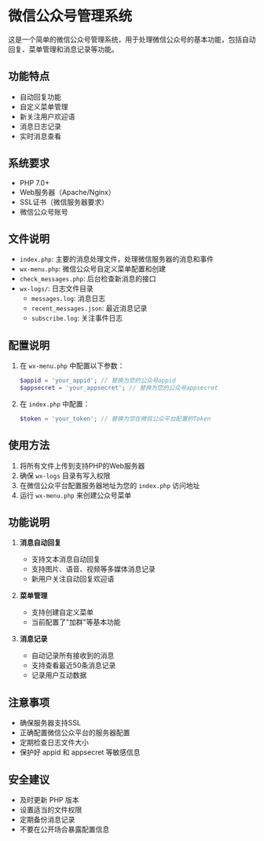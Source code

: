 # 微信公众号管理系统

这是一个简单的微信公众号管理系统，用于处理微信公众号的基本功能，包括自动回复、菜单管理和消息记录等功能。

## 功能特点

- 自动回复功能
- 自定义菜单管理
- 新关注用户欢迎语
- 消息日志记录
- 实时消息查看

## 系统要求

- PHP 7.0+
- Web服务器（Apache/Nginx）
- SSL证书（微信服务器要求）
- 微信公众号账号

## 文件说明

- `index.php`: 主要的消息处理文件，处理微信服务器的消息和事件
- `wx-menu.php`: 微信公众号自定义菜单配置和创建
- `check_messages.php`: 后台检查新消息的接口
- `wx-logs/`: 日志文件目录
  - `messages.log`: 消息日志
  - `recent_messages.json`: 最近消息记录
  - `subscribe.log`: 关注事件日志

## 配置说明

1. 在 `wx-menu.php` 中配置以下参数：
   ```php
   $appid = 'your_appid'; // 替换为您的公众号appid
   $appsecret = 'your_appsecret'; // 替换为您的公众号appsecret
   ```

2. 在 `index.php` 中配置：
   ```php
   $token = 'your_token'; // 替换为您在微信公众平台配置的Token
   ```

## 使用方法

1. 将所有文件上传到支持PHP的Web服务器
2. 确保 `wx-logs` 目录有写入权限
3. 在微信公众平台配置服务器地址为您的 `index.php` 访问地址
4. 运行 `wx-menu.php` 来创建公众号菜单

## 功能说明

1. **消息自动回复**
   - 支持文本消息自动回复
   - 支持图片、语音、视频等多媒体消息记录
   - 新用户关注自动回复欢迎语

2. **菜单管理**
   - 支持创建自定义菜单
   - 当前配置了"加群"等基本功能

3. **消息记录**
   - 自动记录所有接收到的消息
   - 支持查看最近50条消息记录
   - 记录用户互动数据

## 注意事项

- 确保服务器支持SSL
- 正确配置微信公众平台的服务器配置
- 定期检查日志文件大小
- 保护好 appid 和 appsecret 等敏感信息

## 安全建议

- 及时更新 PHP 版本
- 设置适当的文件权限
- 定期备份消息记录
- 不要在公开场合暴露配置信息
